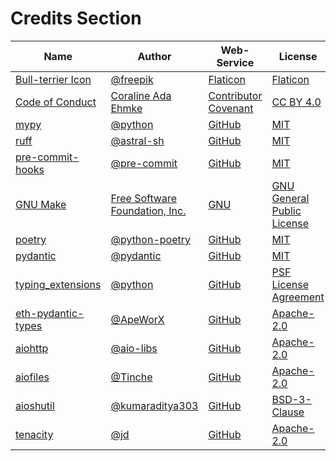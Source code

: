 # Credits Section

| Name                     | Author                               | Web-Service                | License                          |
|--------------------------|--------------------------------------|----------------------------|----------------------------------|
| [Bull-terrier Icon][01]  | [@freepik][02]                       | [Flaticon][03]             | [Flaticon][04]                   |
| [Code of Conduct][05]    | [Coraline Ada Ehmke][06]             | [Contributor Covenant][07] | [CC BY 4.0][08]                  |
| [mypy][09]               | [@python][10]                        | [GitHub][11]               | [MIT][12]                        |
| [ruff][13]               | [@astral-sh][14]                     | [GitHub][15]               | [MIT][16]                        |
| [pre-commit-hooks][17]   | [@pre-commit][18]                    | [GitHub][19]               | [MIT][20]                        |
| [GNU Make][21]           | [Free Software Foundation, Inc.][22] | [GNU][23]                  | [GNU General Public License][24] |
| [poetry][25]             | [@python-poetry][26]                 | [GitHub][27]               | [MIT][28]                        |
| [pydantic][29]           | [@pydantic][30]                      | [GitHub][31]               | [MIT][32]                        |
| [typing_extensions][33]  | [@python][34]                        | [GitHub][35]               | [PSF License Agreement][36]      |
| [eth-pydantic-types][37] | [@ApeWorX][38]                       | [GitHub][39]               | [Apache-2.0][40]                 |
| [aiohttp][41]            | [@aio-libs][42]                      | [GitHub][43]               | [Apache-2.0][44]                 |
| [aiofiles][45]           | [@Tinche][46]                        | [GitHub][47]               | [Apache-2.0][48]                 |
| [aioshutil][49]          | [@kumaraditya303][50]                | [GitHub][51]               | [BSD-3-Clause][52]               |
| [tenacity][53]           | [@jd][54]                            | [GitHub][55]               | [Apache-2.0][56]                 |

[01]: https://www.flaticon.com/free-icon/bull-terrier_3002881
[02]: https://www.flaticon.com/authors/freepik
[03]: https://www.flaticon.com
[04]: https://www.freepikcompany.com/legal

[05]: https://www.contributor-covenant.org/version/2/1/code_of_conduct
[06]: https://where.coraline.codes
[07]: https://www.contributor-covenant.org
[08]: https://github.com/EthicalSource/contributor_covenant/blob/release/LICENSE.md

[09]: https://github.com/python/mypy
[10]: https://github.com/python
[11]: https://github.com
[12]: https://github.com/python/mypy/blob/master/LICENSE

[13]: https://github.com/astral-sh/ruff
[14]: https://github.com/astral-sh
[15]: https://github.com
[16]: https://github.com/astral-sh/ruff/blob/main/LICENSE

[17]: https://github.com/pre-commit/pre-commit-hooks
[18]: https://github.com/pre-commit
[19]: https://github.com
[20]: https://github.com/pre-commit/pre-commit-hooks/blob/main/LICENSE

[21]: https://www.gnu.org/software/make
[22]: https://www.gnu.org/software/make/#mission-statement
[23]: https://www.gnu.org/
[24]: https://www.gnu.org/licenses/gpl-3.0.en.html

[25]: https://github.com/python-poetry/poetry
[26]: https://github.com/python-poetry
[27]: https://github.com
[28]: https://github.com/python-poetry/poetry/blob/main/LICENSE

[29]: https://github.com/pydantic/pydantic
[30]: https://github.com/pydantic
[31]: https://github.com
[32]: https://github.com/pydantic/pydantic/blob/main/LICENSE

[33]: https://github.com/python/typing_extensions
[34]: https://github.com/python
[35]: https://github.com
[36]: https://github.com/python/typing_extensions/blob/main/LICENSE

[37]: https://github.com/ApeWorX/eth-pydantic-types
[38]: https://github.com/ApeWorX
[39]: https://github.com
[40]: https://github.com/ApeWorX/eth-pydantic-types/blob/main/LICENSE

[41]: https://github.com/aio-libs/aiohttp
[42]: https://github.com/aio-libs
[43]: https://github.com
[44]: https://github.com/aio-libs/aiohttp/blob/master/LICENSE.txt

[45]: https://github.com/Tinche/aiofiles
[46]: https://github.com/Tinche
[47]: https://github.com
[48]: https://github.com/Tinche/aiofiles/blob/main/LICENSE

[49]: https://github.com/kumaraditya303/aioshutil
[50]: https://github.com/kumaraditya303
[51]: https://github.com
[52]: https://github.com/kumaraditya303/aioshutil/blob/master/LICENSE.md

[53]: https://github.com/jd/tenacity
[54]: https://github.com/jd
[55]: https://github.com
[56]: https://github.com/jd/tenacity/blob/main/LICENSE
